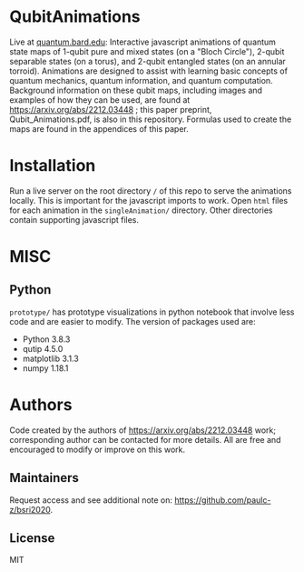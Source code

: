 # QubitAnimations
Live at [quantum.bard.edu](http://quantum.bard.edu): Interactive javascript animations of quantum state maps of 1-qubit pure and mixed states (on a "Bloch Circle"), 2-qubit separable states (on a torus), and 2-qubit entangled states (on an annular torroid).
Animations are designed to assist with learning basic concepts of quantum mechanics, quantum information, and quantum computation.
Background information on these qubit maps, including images and examples of how they can be used, are found at https://arxiv.org/abs/2212.03448 ; this paper preprint, Qubit_Animations.pdf, is also in this repository.  Formulas used to create the maps are found in the appendices of this paper. 

# Installation
Run a live server on the root directory `/` of this repo to serve the animations locally. This is important for the javascript imports to work. Open `html` files for each animation in the `singleAnimation/` directory.  Other directories contain supporting javascript files.

# MISC 

## Python
`prototype/` has prototype visualizations in python notebook that involve less code and are easier to modify. The version of packages used are:
- Python 3.8.3
- qutip 4.5.0
- matplotlib 3.1.3
- numpy 1.18.1

# Authors
Code created by the authors of https://arxiv.org/abs/2212.03448 work; corresponding author can be contacted for more details.  All are free and encouraged to modify or improve on this work.

## Maintainers 
Request access and see additional note on: https://github.com/paulc-z/bsri2020.

## License
MIT
